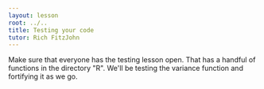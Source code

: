 ```yaml
---
layout: lesson
root: ../..
title: Testing your code
tutor: Rich FitzJohn
---
```


Make sure that everyone has the testing lesson open.  That has a handful of functions in the directory "R".  We'll be testing the variance function and fortifying it as we go.
